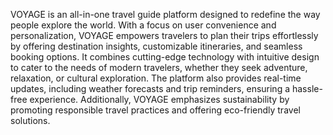 VOYAGE is an all-in-one travel guide platform designed to redefine the way people explore the world. With a focus on user convenience and personalization, VOYAGE empowers travelers to plan their trips effortlessly by offering destination insights, customizable itineraries, and seamless booking options. It combines cutting-edge technology with intuitive design to cater to the needs of modern travelers, whether they seek adventure, relaxation, or cultural exploration. The platform also provides real-time updates, including weather forecasts and trip reminders, ensuring a hassle-free experience. Additionally, VOYAGE emphasizes sustainability by promoting responsible travel practices and offering eco-friendly travel solutions.
